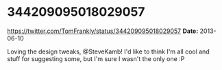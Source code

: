 # 344209095018029057
https://twitter.com/TomFrankly/status/344209095018029057
**Date:** 2013-06-10

Loving the design tweaks, @SteveKamb! I'd like to think I'm all cool and stuff for suggesting some, but I'm sure I wasn't the only one :P

